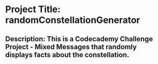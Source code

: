 # Project Title: randomConstellationGenerator
## Description: This is a Codecademy Challenge Project - Mixed Messages that randomly displays facts about the constellation.
